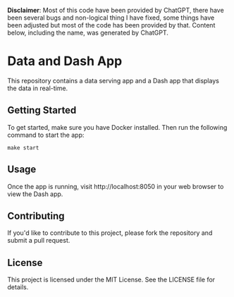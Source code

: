 **Disclaimer**: Most of this code have been provided by ChatGPT, there have been several
bugs and non-logical thing I have fixed, some things have been adjusted but most of the
code has been provided by that. Content below, including the name, was generated by ChatGPT.

# Data and Dash App

This repository contains a data serving app and a Dash app that displays the data in real-time.

## Getting Started

To get started, make sure you have Docker installed. Then run the following command to start the app:

```
make start
```

## Usage

Once the app is running, visit http://localhost:8050 in your web browser to view the Dash app.

## Contributing

If you'd like to contribute to this project, please fork the repository and submit a pull request.

## License

This project is licensed under the MIT License. See the LICENSE file for details.

